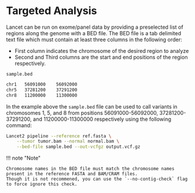 # Targeted Analysis

Lancet can be run on exome/panel data by providing a preselected list of regions along the genome with a BED file.
The BED file is a tab delimited text file which must contain at least three columns in the following order:
- First column indicates the chromosome of the desired region to analyze
- Second and Third columns are the start and end positions of the region respectively.

`sample.bed`
```bash
chr1   56091000    56092000
chr5   37281200    37291200
chr8   11200000    11300000
```

In the example above the `sample.bed` file can be used to call variants in chromosomes 1, 5, and 8 from
positions 56091000-56092000, 37281200-37291200, and 11200000-11300000 respectively using the following command:

```bash
Lancet2 pipeline --reference ref.fasta \
    --tumor tumor.bam --normal normal.bam \
    --bed-file sample.bed --out-vcfgz output.vcf.gz
```

!!! note "Note"

    Chromosome names in the BED file must match the chromosome names present in the reference FASTA and BAM/CRAM files.
    Though it is not recommened, you can use the `--no-contig-check` flag to force ignore this check.
